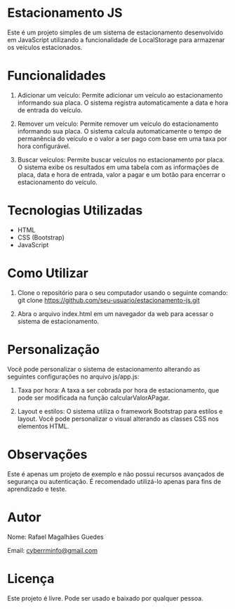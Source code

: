 # Estacionamento JS

Este é um projeto simples de um sistema de estacionamento desenvolvido em JavaScript utilizando a funcionalidade de LocalStorage para armazenar os veículos estacionados.

# Funcionalidades

1. Adicionar um veículo: Permite adicionar um veículo ao estacionamento informando sua placa. O sistema registra automaticamente a data e hora de entrada do veículo.

2. Remover um veículo: Permite remover um veículo do estacionamento informando sua placa. O sistema calcula automaticamente o tempo de permanência do veículo e o valor a ser pago com base em uma taxa por hora configurável.

3. Buscar veículos: Permite buscar veículos no estacionamento por placa. O sistema exibe os resultados em uma tabela com as informações de placa, data e hora de entrada, valor a pagar e um botão para encerrar o estacionamento do veículo.

# Tecnologias Utilizadas

- HTML
- CSS (Bootstrap)
- JavaScript

# Como Utilizar

1. Clone o repositório para o seu computador usando o seguinte comando:
    git clone https://github.com/seu-usuario/estacionamento-js.git

2. Abra o arquivo index.html em um navegador da web para acessar o sistema de estacionamento.

# Personalização

Você pode personalizar o sistema de estacionamento alterando as seguintes configurações no arquivo js/app.js:

1. Taxa por hora: A taxa a ser cobrada por hora de estacionamento, que pode ser modificada na função calcularValorAPagar.

2. Layout e estilos: O sistema utiliza o framework Bootstrap para estilos e layout. Você pode personalizar o visual alterando as classes CSS nos elementos HTML.

# Observações

Este é apenas um projeto de exemplo e não possui recursos avançados de segurança ou autenticação. É recomendado utilizá-lo apenas para fins de aprendizado e teste.

# Autor

Nome: Rafael Magalhães Guedes

Email: cyberrminfo@gmail.com

# Licença

Este projeto é livre. Pode ser usado e baixado por qualquer pessoa.
